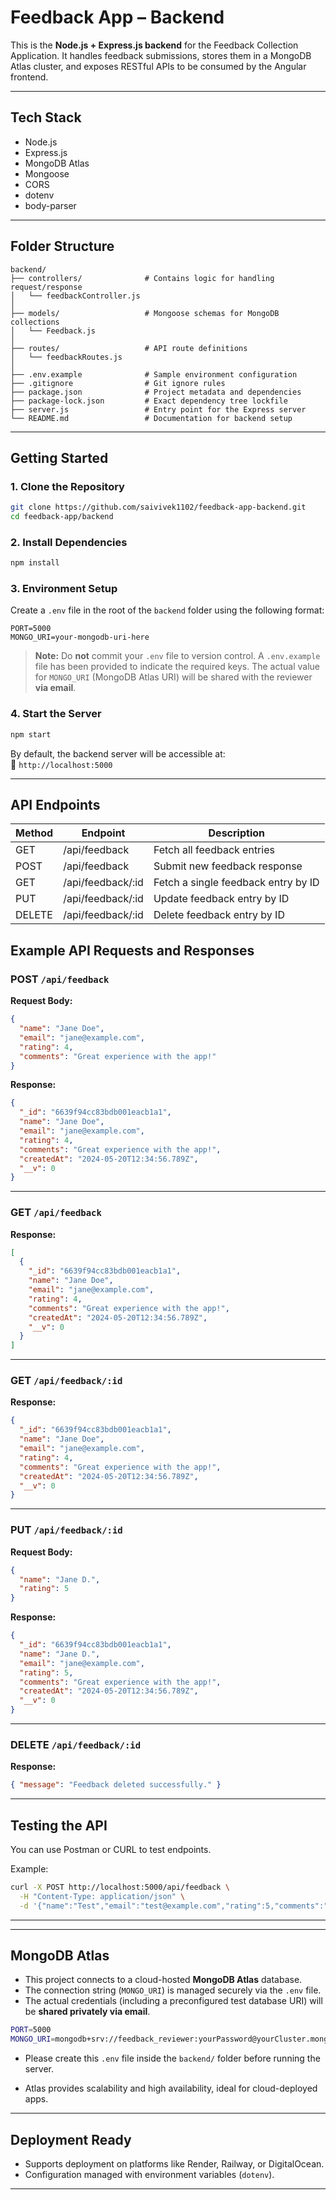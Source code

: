 # Feedback App – Backend

This is the **Node.js + Express.js backend** for the Feedback Collection Application. It handles feedback submissions, stores them in a MongoDB Atlas cluster, and exposes RESTful APIs to be consumed by the Angular frontend.

---

## Tech Stack

- Node.js
- Express.js
- MongoDB Atlas
- Mongoose
- CORS
- dotenv
- body-parser

---

## Folder Structure

```
backend/
├── controllers/              # Contains logic for handling request/response
│   └── feedbackController.js
│
├── models/                   # Mongoose schemas for MongoDB collections
│   └── Feedback.js
│
├── routes/                   # API route definitions
│   └── feedbackRoutes.js
│
├── .env.example              # Sample environment configuration
├── .gitignore                # Git ignore rules
├── package.json              # Project metadata and dependencies
├── package-lock.json         # Exact dependency tree lockfile
├── server.js                 # Entry point for the Express server
└── README.md                 # Documentation for backend setup
```

---


## Getting Started

### 1. Clone the Repository

```bash
git clone https://github.com/saivivek1102/feedback-app-backend.git
cd feedback-app/backend
```

### 2. Install Dependencies

```bash
npm install
```

### 3. Environment Setup

Create a `.env` file in the root of the `backend` folder using the following format:

```env
PORT=5000
MONGO_URI=your-mongodb-uri-here
```

>  **Note:** Do **not** commit your `.env` file to version control. A `.env.example` file has been provided to indicate the required keys. The actual value for `MONGO_URI` (MongoDB Atlas URI) will be shared with the reviewer **via email**.

### 4. Start the Server

```bash
npm start
```

By default, the backend server will be accessible at:  
🔗 `http://localhost:5000`

---

## API Endpoints

| Method | Endpoint        | Description                  |
|--------|-----------------|------------------------------|
| GET    | /api/feedback   | Fetch all feedback entries   |
| POST   | /api/feedback   | Submit new feedback response |
| GET    | /api/feedback/:id| Fetch a single feedback entry by ID|
| PUT    | /api/feedback/:id| Update feedback entry by ID |
| DELETE | /api/feedback/:id| Delete feedback entry by ID |


## Example API Requests and Responses

### POST `/api/feedback`

**Request Body:**
```json
{
  "name": "Jane Doe",
  "email": "jane@example.com",
  "rating": 4,
  "comments": "Great experience with the app!"
}
```

**Response:**
```json
{
  "_id": "6639f94cc83bdb001eacb1a1",
  "name": "Jane Doe",
  "email": "jane@example.com",
  "rating": 4,
  "comments": "Great experience with the app!",
  "createdAt": "2024-05-20T12:34:56.789Z",
  "__v": 0
}
```

---

### GET `/api/feedback`

**Response:**
```json
[
  {
    "_id": "6639f94cc83bdb001eacb1a1",
    "name": "Jane Doe",
    "email": "jane@example.com",
    "rating": 4,
    "comments": "Great experience with the app!",
    "createdAt": "2024-05-20T12:34:56.789Z",
    "__v": 0
  }
]
```

---

### GET `/api/feedback/:id`

**Response:**
```json
{
  "_id": "6639f94cc83bdb001eacb1a1",
  "name": "Jane Doe",
  "email": "jane@example.com",
  "rating": 4,
  "comments": "Great experience with the app!",
  "createdAt": "2024-05-20T12:34:56.789Z",
  "__v": 0
}
```

---

### PUT `/api/feedback/:id`

**Request Body:**
```json
{
  "name": "Jane D.",
  "rating": 5
}
```

**Response:**
```json
{
  "_id": "6639f94cc83bdb001eacb1a1",
  "name": "Jane D.",
  "email": "jane@example.com",
  "rating": 5,
  "comments": "Great experience with the app!",
  "createdAt": "2024-05-20T12:34:56.789Z",
  "__v": 0
}
```

---

### DELETE `/api/feedback/:id`

**Response:**
```json
{ "message": "Feedback deleted successfully." }
```

---

## Testing the API

You can use Postman or CURL to test endpoints.

Example:

```bash
curl -X POST http://localhost:5000/api/feedback \
  -H "Content-Type: application/json" \
  -d '{"name":"Test","email":"test@example.com","rating":5,"comments":"Great app!"}'
```

---

---

## MongoDB Atlas

- This project connects to a cloud-hosted **MongoDB Atlas** database.
- The connection string (`MONGO_URI`) is managed securely via the `.env` file.
- The actual credentials (including a preconfigured test database URI) will be **shared privately via email**.

```bash
PORT=5000
MONGO_URI=mongodb+srv://feedback_reviewer:yourPassword@yourCluster.mongodb.net/feedbackDB?retryWrites=true&w=majority
```

- Please create this `.env` file inside the `backend/` folder before running the server.

- Atlas provides scalability and high availability, ideal for cloud-deployed apps.

---


## Deployment Ready

- Supports deployment on platforms like Render, Railway, or DigitalOcean.
- Configuration managed with environment variables (`dotenv`).

---


